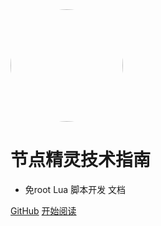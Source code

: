<img width="180px" style="border-radius: 50%" bor src="https://scriptdance.github.io/Node-Script/assert/logo.png?x-oss-process=style/may">

# 节点精灵技术指南

- 免root Lua 脚本开发 文档

[GitHub](<https://scriptdance.github.io/Node-Script>)
[开始阅读](README.md)
